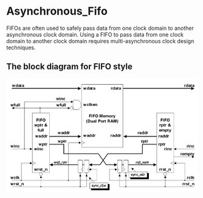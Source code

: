 # Asynchronous_Fifo


FIFOs are often used to safely pass data from one clock domain to another asynchronous clock domain. Using a
FIFO to pass data from one clock domain to another clock domain requires multi-asynchronous clock design
techniques.



## The block diagram for FIFO style

![alt text](https://github.com/Randomguywithamoustache/Asynchronous_Fifo/blob/main/async_fifo.png)
